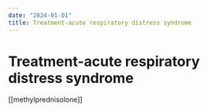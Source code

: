 ```yaml
---
date: "2024-01-01"
title: Treatment-acute respiratory distress syndrome
---
```


# Treatment-acute respiratory distress syndrome

[[methylprednisolone]]
